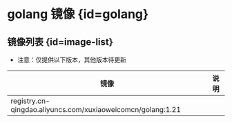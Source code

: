 # golang 镜像 {id=golang}

## 镜像列表 {id=image-list}

- 注意：仅提供以下版本，其他版本待更新

| 镜像                                                          | 说明 |
|-------------------------------------------------------------|----|
| registry.cn-qingdao.aliyuncs.com/xuxiaoweicomcn/golang:1.21 |    |

<style>

._image_registry_cn-qingdao_aliyuncs_com_xuxiaoweicomcn_golang table tr th:nth-child(1), 
._image_registry_cn-qingdao_aliyuncs_com_xuxiaoweicomcn_golang table tr td:nth-child(1) {
    min-width: 435px;
}

._image_registry_cn-qingdao_aliyuncs_com_xuxiaoweicomcn_golang table tr th:nth-child(2), 
._image_registry_cn-qingdao_aliyuncs_com_xuxiaoweicomcn_golang table tr td:nth-child(2) {
    min-width: 55px;
}

</style>